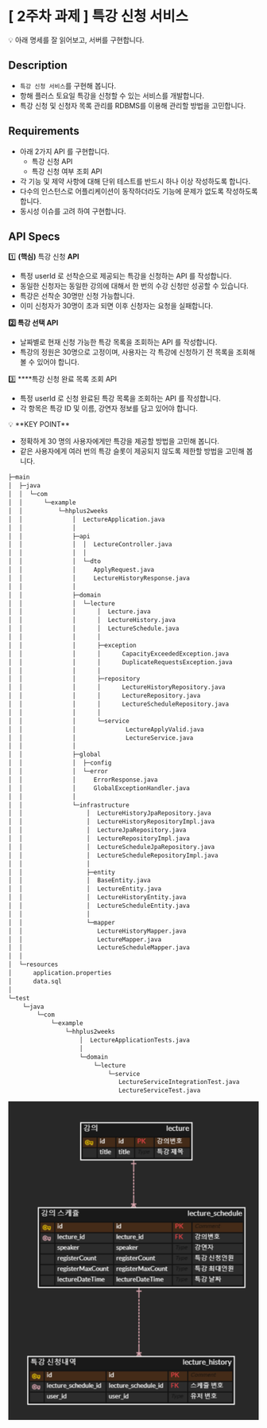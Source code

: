 # [ 2주차 과제 ] 특강 신청 서비스

<aside>
💡 아래 명세를 잘 읽어보고, 서버를 구현합니다.

</aside>

## Description

- `특강 신청 서비스`를 구현해 봅니다.
- 항해 플러스 토요일 특강을 신청할 수 있는 서비스를 개발합니다.
- 특강 신청 및 신청자 목록 관리를 RDBMS를 이용해 관리할 방법을 고민합니다.

## Requirements

- 아래 2가지 API 를 구현합니다.
    - 특강 신청 API
    - 특강 신청 여부 조회 API
- 각 기능 및 제약 사항에 대해 단위 테스트를 반드시 하나 이상 작성하도록 합니다.
- 다수의 인스턴스로 어플리케이션이 동작하더라도 기능에 문제가 없도록 작성하도록 합니다.
- 동시성 이슈를 고려 하여 구현합니다.

## API Specs

1️⃣ **(핵심)** 특강 신청 **API**

- 특정 userId 로 선착순으로 제공되는 특강을 신청하는 API 를 작성합니다.
- 동일한 신청자는 동일한 강의에 대해서 한 번의 수강 신청만 성공할 수 있습니다.
- 특강은 선착순 30명만 신청 가능합니다.
- 이미 신청자가 30명이 초과 되면 이후 신청자는 요청을 실패합니다.

**2️⃣ 특강 선택 API**

- 날짜별로 현재 신청 가능한 특강 목록을 조회하는 API 를 작성합니다.
- 특강의 정원은 30명으로 고정이며, 사용자는 각 특강에 신청하기 전 목록을 조회해 볼 수 있어야 합니다.

3️⃣  ****특강 신청 완료 목록 조회 API

- 특정 userId 로 신청 완료된 특강 목록을 조회하는 API 를 작성합니다.
- 각 항목은 특강 ID 및 이름, 강연자 정보를 담고 있어야 합니다.

<aside>
💡 **KEY POINT**

</aside>

- 정확하게 30 명의 사용자에게만 특강을 제공할 방법을 고민해 봅니다.
- 같은 사용자에게 여러 번의 특강 슬롯이 제공되지 않도록 제한할 방법을 고민해 봅니다.

````sh
├─main
│  ├─java
│  │  └─com
│  │      └─example
│  │          └─hhplus2weeks
│  │              │  LectureApplication.java
│  │              │  
│  │              ├─api
│  │              │  │  LectureController.java
│  │              │  │  
│  │              │  └─dto
│  │              │     ApplyRequest.java
│  │              │     LectureHistoryResponse.java
│  │              │          
│  │              ├─domain
│  │              │  └─lecture
│  │              │      │  Lecture.java
│  │              │      │  LectureHistory.java
│  │              │      │  LectureSchedule.java
│  │              │      │  
│  │              │      ├─exception
│  │              │      │      CapacityExceededException.java
│  │              │      │      DuplicateRequestsException.java
│  │              │      │      
│  │              │      ├─repository
│  │              │      │      LectureHistoryRepository.java
│  │              │      │      LectureRepository.java
│  │              │      │      LectureScheduleRepository.java
│  │              │      │      
│  │              │      └─service
│  │              │              LectureApplyValid.java
│  │              │              LectureService.java
│  │              │              
│  │              ├─global
│  │              │  ├─config
│  │              │  └─error
│  │              │     ErrorResponse.java
│  │              │     GlobalExceptionHandler.java
│  │              │          
│  │              └─infrastructure
│  │                  │  LectureHistoryJpaRepository.java
│  │                  │  LectureHistoryRepositoryImpl.java
│  │                  │  LectureJpaRepository.java
│  │                  │  LectureRepositoryImpl.java
│  │                  │  LectureScheduleJpaRepository.java
│  │                  │  LectureScheduleRepositoryImpl.java
│  │                  │  
│  │                  ├─entity
│  │                  │  BaseEntity.java
│  │                  │  LectureEntity.java
│  │                  │  LectureHistoryEntity.java
│  │                  │  LectureScheduleEntity.java
│  │                  │      
│  │                  └─mapper
│  │                     LectureHistoryMapper.java
│  │                     LectureMapper.java
│  │                     LectureScheduleMapper.java
│  │                          
│  └─resources
│      application.properties
│      data.sql
│          
└─test
    └─java
        └─com
            └─example
                └─hhplus2weeks
                    │  LectureApplicationTests.java
                    │  
                    └─domain
                        └─lecture
                            └─service
                               LectureServiceIntegrationTest.java
                               LectureServiceTest.java                                
````


![img.png](img.png)
